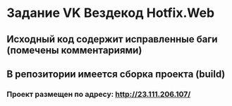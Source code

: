 # Задание VK Вездекод Hotfix.Web

## Исходный код содержит исправленные баги (помечены комментариями) 
## В репозитории имеется сборка проекта (build)

### Проект размещен по адресу: http://23.111.206.107/
